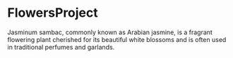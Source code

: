 # FlowersProject
Jasminum sambac, commonly known as Arabian jasmine, is a fragrant flowering plant cherished for its beautiful white blossoms and is often used in traditional perfumes and garlands.